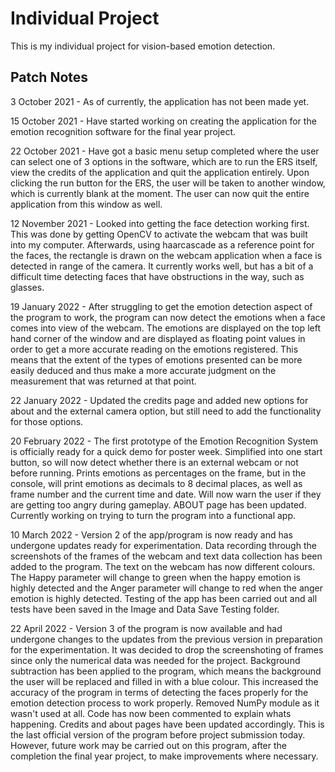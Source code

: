 # Individual Project

This is my individual project for vision-based emotion detection.

## Patch Notes

3 October 2021 - As of currently, the application has not been made yet.

15 October 2021 - Have started working on creating the application for the emotion recognition software for the final year project.

22 October 2021 - Have got a basic menu setup completed where the user can select one of 3 options in the software, which are to run the ERS itself, view the credits of the application and quit the application entirely. Upon clicking the run button for the ERS, the user will be taken to another window, which is currently blank at the moment. The user can now quit the entire application from this window as well.

12 November 2021 - Looked into getting the face detection working first. This was done by getting OpenCV to activate the webcam that was built into my computer. Afterwards, using haarcascade as a reference point for the faces, the rectangle is drawn on the webcam application when a face is detected in range of the camera. It currently works well, but has a bit of a difficult time detecting faces that have obstructions in the way, such as glasses.

19 January 2022 - After struggling to get the emotion detection aspect of the program to work, the program can now detect the emotions when a face comes into view of the webcam. The emotions are displayed on the top left hand corner of the window and are displayed as floating point values in order to get a more accurate reading on the emotions registered. This means that the extent of the types of emotions presented can be more easily deduced and thus make a more accurate judgment on the measurement that was returned at that point.

22 January 2022 - Updated the credits page and added new options for about and the external camera option, but still need to add the functionality for those options.

20 February 2022 - The first prototype of the Emotion Recognition System is officially ready for a quick demo for poster week. Simplified into one start button, so will now detect whether there is an external webcam or not before running. Prints emotions as percentages on the frame, but in the console, will print emotions as decimals to 8 decimal places, as well as frame number and the current time and date. Will now warn the user if they are getting too angry during gameplay. ABOUT page has been updated. Currently working on trying to turn the program into a functional app.

10 March 2022 - Version 2 of the app/program is now ready and has undergone updates ready for experimentation. Data recording through the screenshots of the frames of the webcam and text data collection has been added to the program. The text on the webcam has now different colours. The Happy parameter will change to green when the happy emotion is highly detected and the Anger parameter will change to red when the anger emotion is highly detected. Testing of the app has been carried out and all tests have been saved in the Image and Data Save Testing folder.

22 April 2022 - Version 3 of the program is now available and had undergone changes to the updates from the previous version in preparation for the experimentation. It was decided to drop the screenshoting of frames since only the numerical data was needed for the project. Background subtraction has been applied to the program, which means the background the user will be replaced and filled in with a blue colour. This increased the accuracy of the program in terms of detecting the faces properly for the emotion detection process to work properly. Removed NumPy module as it wasn't used at all. Code has now been commented to explain whats happening. Credits and about pages have been updated accordingly. This is the last official version of the program before project submission today.
However, future work may be carried out on this program, after the completion the final year project, to make improvements where necessary.